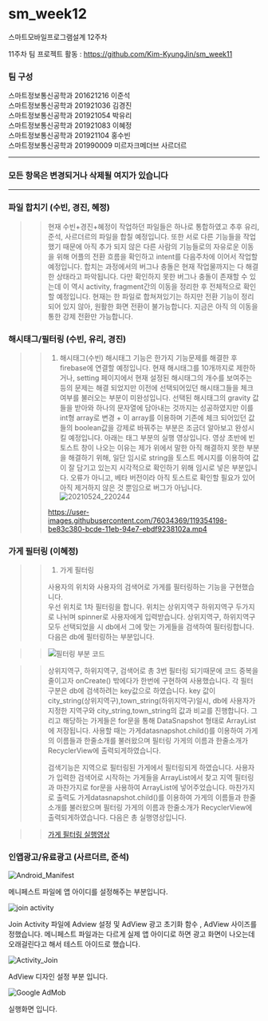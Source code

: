 # sm_week12
스마트모바일프로그램설계 12주차

11주차 팀 프로젝트 활동 : https://github.com/Kim-KyungJin/sm_week11

### 팀 구성   
스마트정보통신공학과 201621216 이준석   
스마트정보통신공학과 201921036 김경진   
스마트정보통신공학과 201921054 박유리   
스마트정보통신공학과 201921083 이혜정   
스마트정보통신공학과 201921104 홍수빈    
스마트정보통신공학과 201990009 미르자크메더브 사르더르    

   ***   
### 모든 항목은 변경되거나 삭제될 여지가 있습니다   
   ***   
   
### 파일 합치기 (수빈, 경진, 혜정)
>> 현재 수빈+경진+혜정이 작업하던 파일들은 하나로 통합하였고 추후 유리, 준석, 사르더르의 파일을 합칠 예정입니다. 또한 서로 다른 기능들을 작업했기 때문에 아직 추가 되지 않은 다른 사람의 기능들로의 자유로운 이동을 위해 어플의 전환 흐름을 확인하고 intent를 다음주차에 이어서 작업할 예정입니다. 합치는 과정에서의 버그나 충돌은 현재 작업물까지는 다 해결한 상태라고 파악됩니다. 다만 확인하지 못한 버그나 충돌이 존재할 수 있는데 이 역시 activity, fragment간의 이동을 정리한 후 전체적으로 확인할 예정입니다.
>> 현재는 한 파일로 합쳐져있기는 하지만 전환 기능이 정리 되어 있지 않아, 원활한 화면 전환이 불가능합니다. 지금은 아직 <intent-filter>의 이동을 통한 강제 전환만 가능합니다.



### 해시태그/필터링 (수빈, 유리, 경진)   
>>1. 해시태그(수빈)
>> 해시태그 기능은 한가지 기능문제를 해결한 후 firebase에 연결할 예정입니다. 현재 해시태그를 10개까지로 제한하거나, setting 페이지에서 현재 설정된 해시태그의 개수를 보여주는 등의 문제는 해결 되었지만 이전에 선택되어있던 해시태그들을 체크여부를 불러오는 부분이 미완성입니다. 선택된 해시태그의 gravity 값들을 받아와 하나의 문자열에 담아내는 것까지는 성공하였지만 이를 int형 array로 변경 + 이 array를 이용하며 기존에 체크 되어있던 값들의 boolean값을 강제로 바꿔주는 부분은 조금더 알아보고 완성시킬 예정입니다.
>> 아래는 태그 부분의 실행 영상입니다. 영상 초반에 빈 토스트 창이 나오는 이유는 제가 위에서 말한 아직 해결하지 못한 부분을 해결하기 위해, 일단 임시로 string을 토스트 메시지를 이용하여 값이 잘 담기고 있는지 시각적으로 확인하기 위해 임시로 넣은 부분입니다. 오류가 아니고, 베타 버전이라 아직 토스트로 확인할 필요가 있어 아직 제거하지 않은 것 뿐임으로 버그가 아닙니다. <br>
>> ![20210524_220244](https://user-images.githubusercontent.com/76034369/119352187-53d18880-bcdc-11eb-956c-deecbfb5698b.png)
>>
>>https://user-images.githubusercontent.com/76034369/119354198-be83c380-bcde-11eb-94e7-ebdf9238102a.mp4


### 가게 필터링 (이혜정)
>
>> 1. 가게 필터링
>>
>> 사용자의 위치와 사용자의 검색어로 가게를 필터링하는 기능을 구현했습니다.<br>
>> 우선 위치로 1차 필터링을 합니다. 위치는 상위지역구 하위지역구 두가지로 나뉘며 spinner로 사용자에게 입력받습니다.
>> 상위지역구, 하위지역구 모두 선택되었을 시 db에서 그에 맞는 가게들을 검색하여 필터링합니다.
>> 다음은 db에 필터링하는 부분입니다.

>> ![필터링 부분 코드](https://user-images.githubusercontent.com/79883808/119347649-c50e3d00-bcd6-11eb-9f26-85c1d657a470.PNG)

>> 상위지역구, 하위지역구, 검색어로 총 3번 필터링 되기때문에 코드 중복을 줄이고자 onCreate() 밖에다가 한번에 구현하여 사용했습니다.
>> 각 필터 구분은 db에 검색하려는 key값으로 하였습니다.
>> key 값이 city_string(상위지역구),town_string(하위지역구)일시, db에 사용자가 지정한 지역구와 city_string,town_string의 값과 비교를 진행합니다.
>> 그리고 해당하는 가게들은 for문을 통해 DataSnapshot 형태로 ArrayList에 저장됩니다.
>> 사용할 때는 가게datasnapshot.child()를 이용하여 가게의 이름들과 한줄소개를 불러왔으며 필터링 가게의 이름과 한줄소개가 RecyclerView에 출력되게하였습니다.
>>
>> 검색기능은 지역으로 필터링된 가게에서 필터링되게 하였습니다.
>> 사용자가 입력한 검색어로 시작하는 가게들을 ArrayList에서 찾고 지역 필터링과 마찬가지로 for문을 사용하여 ArrayList에 넣어주었습니다.
>> 마찬가지로 출력도 가게datasnapshot.child()를 이용하여 가게의 이름들과 한줄소개를 불러왔으며 필터링 가게의 이름과 한줄소개가 RecyclerView에 출력되게하였습니다.
>> 다음은 총 실행영상입니다.
  
>> [가게 필터링 실행영상](https://user-images.githubusercontent.com/79883808/119344979-4532a380-bcd3-11eb-9fba-3657caac4242.mp4)


### 인앱광고/유료광고 (사르더르, 준석)  

![Android_Manifest](https://user-images.githubusercontent.com/79889548/119346730-8e83f280-bcd5-11eb-8b57-aa0791ddf193.PNG)

메니페스트 파일에 앱 아이디를 설정해주는 부분입니다. 

![join activity](https://user-images.githubusercontent.com/79889548/119346732-8fb51f80-bcd5-11eb-9770-815762ffc8c5.PNG)

Join Activity 파일에 Adview 설정 및 AdView 광고 초기화 함수 , AdView 사이즈를 정했습니다.
메니페스트 파일과는 다르게 실제 앱 아이디로 하면 광고 화면이 나오는데 오래걸린다고 해서 테스트 아이드로 했습니다. 

![Activity_Join](https://user-images.githubusercontent.com/79889548/119346734-904db600-bcd5-11eb-931e-46babd6002a1.PNG)

AdView 디자인 설정 부분 입니다. 

![Google AdMob](https://user-images.githubusercontent.com/79889548/119346735-904db600-bcd5-11eb-80e9-56f7d4860ad6.PNG)

실행화면 입니다. 

